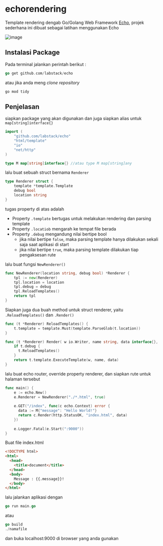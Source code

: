 # echorendering
Template rendering dengab Go/Golang Web Framework [Echo](https://echo.labstack.com/), projek sederhana ini dibuat sebagai latihan menggunakan Echo


![image](https://echo.labstack.com/images/terminal.png)

## Instalasi Package
Pada terminal jalankan perintah berikut :
```Go
go get github.com/labstack/echo
```
atau jika anda meng _clone repository_ 
```bash
go mod tidy
```
## Penjelasan
siapkan package yang akan digunakan dan juga siapkan alias untuk `map[string]interface{}`

```Go
import (
    "github.com/labstack/echo"
    "html/template"
    "io"
    "net/http"
)

type M map[string]interface{} //atau type M map[string]any
```

lalu buat sebuah struct bernama `Renderer`

```Go
type Renderer struct {
    template *template.Template
    debug bool
    location string
}
```

tugas property di atas adalah
  * Property `.template` bertugas untuk melakukan rendering dan parsing template
  * Property `.locatiob` mengarah ke tempat file berada
  * Property `.debug` mengandung nilai bertipe bool
      - jika nilai bertipe `false`, maka parsing template hanya dilakukan sekali saja saat aplikasi di start
      - jika nilai bertipe `true`, maka parsing template dilakukan tiap pengaksesan rute
      
lalu buat fungsi `NewRenderer()`

```Go
func NewRenderer(location string, debug bool) *Renderer {
    tpl := new(Renderer)
    tpl.location = location
    tpl.debug = debug
    tpl.ReloadTemplates()
    return tpl
}
```

Siapkan juga dua buah method untuk struct renderer, yaitu `.ReloadTemplates()` dan `.Render()`

```Go
func (t *Renderer) ReloadTemplates() {
    t.template = template.Must(template.ParseGlob(t.location))
}
```

```Go
func (t *Renderer) Render( w io.Writer, name string, data interface{}, c echo.Context, ) error {
    if t.debug {
      t.ReloadTemplates()
    }
    return t.template.ExecuteTemplate(w, name, data)
}
```

lalu buat echo router, override property renderer, dan siapkan rute untuk halaman tersebut

```Go
func main() {
    e := echo.New()
    e.Renderer = NewRenderer("./*.html", true)
    
    e.GET("/index", func(c echo.Context) error {
      data := M{"message": "Hello World!"}
      return c.Render(http.StatusOK, "index.html", data)
    })
    
    e.Logger.Fatal(e.Start(":9000"))
}
```

Buat file index.html

```HTML
<!DOCTYPE html>
<html>
  <head>
    <title>document</title>
  </head>
  <body>
    Message : {{.message}}!
  </body>
</html>
```

lalu jalankan aplikasi dengan

```Go
go run main.go
```
atau
```Go
go build
./namafile
```

dan buka localhost:9000 di browser yang anda gunakan
